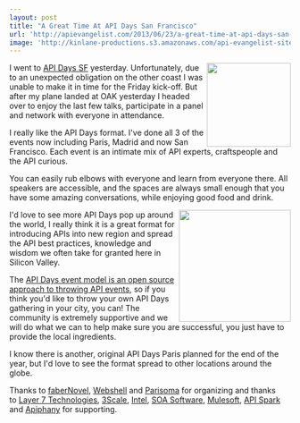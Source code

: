 ```yaml
---
layout: post
title: "A Great Time At API Days San Francisco"
url: 'http://apievangelist.com/2013/06/23/a-great-time-at-api-days-san-francisco/'
image: 'http://kinlane-productions.s3.amazonaws.com/api-evangelist-site/blog/api-days-logo.png'
---
```


[<img class="c1" src="https://s3.amazonaws.com/kinlane-productions/events/api-days-san-francisco/api-days-san-francisco-logo.png" alt="" width="150" align="right" />][1]

I went to [API Days SF][1] yesterday. Unfortunately, due to an unexpected obligation on the other coast I was unable to make it in time for the Friday kick-off. But after my plane landed at OAK yesterday I headed over to enjoy the last few talks, participate in a panel and network with everyone in attendance.

I really like the API Days format. I've done all 3 of the events now including Paris, Madrid and now San Francisco. Each event is an intimate mix of API experts, craftspeople and the API curious.

You can easily rub elbows with everyone and learn from everyone there. All speakers are accessible, and the spaces are always small enough that you have some amazing conversations, while enjoying good food and drink.

[<img class="c1" src="https://s3.amazonaws.com/kinlane-productions/events/api-days-san-francisco/api-design-at-api-days-san-francisco.jpg" alt="" width="200" align="right" />][1]

I'd love to see more API Days pop up around the world, I really think it is a great format for introducing APIs into new region and spread the API best practices, knowledge and wisdom we often take for granted here in Silicon Valley.

The [API Days event model is an open source approach to throwing API events][2], so if you think you'd like to throw your own API Days gathering in your city, you can! The community is extremely supportive and we will do what we can to help make sure you are successful, you just have to provide the local ingredients.

I know there is another, original API Days Paris planned for the end of the year, but I'd love to see the format spread to other locations around the globe.

Thanks to [faberNovel][3], [Webshell][4] and [Parisoma][5] for organizing and thanks to [Layer 7 Technologies][6], [3Scale][7], [Intel][8], [SOA Software][9], [Mulesoft][10], [API Spark][11] and [Apiphany][12] for supporting.

   [1]: http://sf.apidays.io/
   [2]: http://apidays.io/2013/06/09/fork-my-conference-it-aint-a-franchise-its-open-source/
   [3]: http://fabernovel.com/en/
   [4]: http://webshell.io/
   [5]: http://www.parisoma.com/
   [6]: http://www.layer7tech.com/
   [7]: http://www.3scale.net/
   [8]: http://cloudsecurity.intel.com/api-management
   [9]: http://www.soa.com/
   [10]: http://www.mulesoft.com/
   [11]: http://apispark.com/
   [12]: http://apiphany.com/
